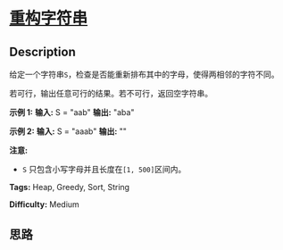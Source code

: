 # [重构字符串][title]

## Description

给定一个字符串`S`，检查是否能重新排布其中的字母，使得两相邻的字符不同。

若可行，输出任意可行的结果。若不可行，返回空字符串。

**示例  1:**
            **输入:** S = "aab"    **输出:** "aba"    

**示例 2:**
            **输入:** S = "aaab"    **输出:** ""    

**注意:**

  * `S` 只包含小写字母并且长度在`[1, 500]`区间内。


**Tags:** Heap, Greedy, Sort, String

**Difficulty:** Medium

## 思路

[title]: https://leetcode-cn.com/problems/reorganize-string
